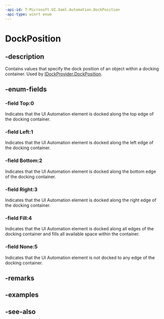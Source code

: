 ```yaml
---
-api-id: T:Microsoft.UI.Xaml.Automation.DockPosition
-api-type: winrt enum
---
```


<!-- Enumeration syntax
public enum Windows.UI.Xaml.Automation.DockPosition : int
-->

# DockPosition

## -description
Contains values that specify the dock position of an object within a docking container. Used by [IDockProvider.DockPosition](../microsoft.ui.xaml.automation.provider/idockprovider_dockposition.md).

## -enum-fields
### -field Top:0
Indicates that the UI Automation element is docked along the top edge of the docking container.

### -field Left:1
Indicates that the UI Automation element is docked along the left edge of the docking container.

### -field Bottom:2
Indicates that the UI Automation element is docked along the bottom edge of the docking container.

### -field Right:3
Indicates that the UI Automation element is docked along the right edge of the docking container.

### -field Fill:4
Indicates that the UI Automation element is docked along all edges of the docking container and fills all available space within the container.

### -field None:5
Indicates that the UI Automation element is not docked to any edge of the docking container.


## -remarks

## -examples

## -see-also
